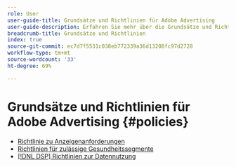 ```yaml
---
role: User
user-guide-title: Grundsätze und Richtlinien für Adobe Advertising
user-guide-description: Erfahren Sie mehr über die Grundsätze und Richtlinien für Advertising DSP und [!DNL Advertising Search, Social, & Commerce].
breadcrumb-title: Grundsätze und Richtlinien
index: true
source-git-commit: ec7d7f5531c038eb772339a36d13208fc97d2728
workflow-type: tm+mt
source-wordcount: '33'
ht-degree: 69%

---
```



# Grundsätze und Richtlinien für Adobe Advertising  {#policies}

+ [Richtlinie zu Anzeigenanforderungen](/help/policies/ad-requirements-policy.md)
+ [Richtlinien für zulässige Gesundheitssegmente](/help/policies/health-segment-guidelines.md)
+ [[!DNL DSP] Richtlinien zur Datennutzung](/help/policies/data-usage-guidelines.md)
